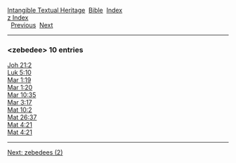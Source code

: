 [Intangible Textual Heritage](../../index)  [Bible](../index) 
[Index](index)   
[z Index](_z_)  
  [Previous](c12744)  [Next](c12746) 

------------------------------------------------------------------------

### &lt;zebedee&gt; 10 entries

[Joh 21:2](../kjv/joh021.htm#002)  
[Luk 5:10](../kjv/luk005.htm#010)  
[Mar 1:19](../kjv/mar001.htm#019)  
[Mar 1:20](../kjv/mar001.htm#020)  
[Mar 10:35](../kjv/mar010.htm#035)  
[Mar 3:17](../kjv/mar003.htm#017)  
[Mat 10:2](../kjv/mat010.htm#002)  
[Mat 26:37](../kjv/mat026.htm#037)  
[Mat 4:21](../kjv/mat004.htm#021)  
[Mat 4:21](../kjv/mat004.htm#021)  

------------------------------------------------------------------------

[Next: zebedees (2)](c12746)
